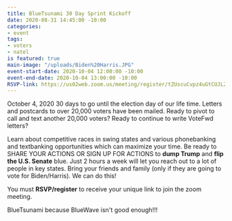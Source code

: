 ```yaml
---
title: BlueTsunami 30 Day Sprint Kickoff
date: 2020-08-31 14:45:00 -10:00
categories:
- event
tags:
- voters
- natel
is featured: true
main-image: "/uploads/Biden%20Harris.JPG"
event-start-date: 2020-10-04 12:00:00 -10:00
event-end-date: 2020-10-04 13:00:00 -10:00
RSVP-link: https://us02web.zoom.us/meeting/register/tZUscuCvpz4uGtCUJLZHyUGZ_A7lN0rLnWpx
---
```


October 4, 2020
30 days to go until the election day of our life time. Letters and postcards to over 20,000 voters have been mailed. Ready to pivot to call and text another 20,000 voters? Ready to continue to write VoteFwd letters?

Learn about competitive races in swing states and various phonebanking and textbanking opportunities which can maximize your time. Be ready to SHARE YOUR ACTIONS OR SIGN UP FOR ACTIONS to **dump Trump** and **flip the U.S. Senate** blue. Just 2 hours a week will let you reach out to a lot of people in key states. Bring your friends and family (only if they are going to vote for Biden/Harris). We can do this!

You must **RSVP/register** to receive your unique link to join the zoom meeting.

BlueTsunami because BlueWave isn't good enough!!!
